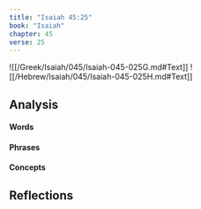 ```yaml
---
title: "Isaiah 45:25"
book: "Isaiah"
chapter: 45
verse: 25
---
```

![[/Greek/Isaiah/045/Isaiah-045-025G.md#Text]]
![[/Hebrew/Isaiah/045/Isaiah-045-025H.md#Text]]

## Analysis

#### Words

#### Phrases

#### Concepts

## Reflections
